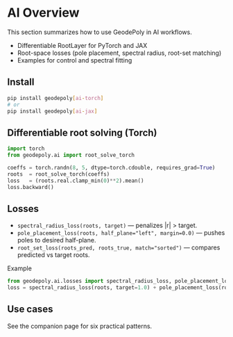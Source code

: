 # AI Overview

This section summarizes how to use GeodePoly in AI workflows.

- Differentiable RootLayer for PyTorch and JAX
- Root-space losses (pole placement, spectral radius, root-set matching)
- Examples for control and spectral fitting

## Install

```bash
pip install geodepoly[ai-torch]
# or
pip install geodepoly[ai-jax]
```

## Differentiable root solving (Torch)

```python
import torch
from geodepoly.ai import root_solve_torch

coeffs = torch.randn(8, 5, dtype=torch.cdouble, requires_grad=True)
roots  = root_solve_torch(coeffs)
loss   = (roots.real.clamp_min(0)**2).mean()
loss.backward()
```

## Losses

- `spectral_radius_loss(roots, target)` — penalizes |r| > target.
- `pole_placement_loss(roots, half_plane="left", margin=0.0)` — pushes poles to desired half-plane.
- `root_set_loss(roots_pred, roots_true, match="sorted")` — compares predicted vs target roots.

Example
```python
from geodepoly.ai.losses import spectral_radius_loss, pole_placement_loss
loss = spectral_radius_loss(roots, target=1.0) + pole_placement_loss(roots, half_plane="left", margin=0.1)
```

## Use cases

See the companion page for six practical patterns.
